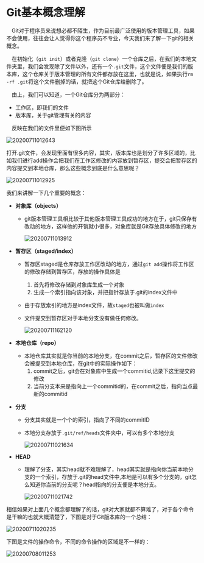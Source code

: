 # Git基本概念理解

&emsp;Git对于程序员来说想必都不陌生，作为目前最广泛使用的版本管理工具，如果不会使用，往往会让人觉得你这个程序员不专业，今天我们来了解一下git的相关概念。

&emsp;在初始化（`git init`）或者克隆（`git clone`）一个仓库之后，在我们的本地文件夹里，我们会发现除了文件以外，还有一个`.git`文件，这个文件便是我们的版本库，这个仓库关于版本管理的所有文件都存放在这里，也就是说，如果执行`rm -rf .git`将这个文件删掉的话，就把这个Git仓库给删除了。

&emsp;由上，我们可以知道，一个Git仓库分为两部分：
- 工作区，即我们的文件
- 版本库，关于git管理有关的内容

&emsp;反映在我们的文件里便如下图所示

![20200711012643](https://cdn.jsdelivr.net/gh/leiyu1997/Blogs@master/Resources/pictures/20200711012643.png)

打开.git文件，会发现里面有很多内容，其实，版本库也是划分了许多区域的，比如我们进行add操作会把我们在工作区修改的内容放到暂存区，提交会把暂存区的内容提交到本地仓库，那么这些概念到底是什么意思呢？

![20200711012925](https://cdn.jsdelivr.net/gh/leiyu1997/PicBed@master/blogs/pictures/20200711012925.png)

我们来讲解一下几个重要的概念：
- **对象库（objects）**
  - git版本管理工具相比较于其他版本管理工具成功的地方在于，git只保存有改动的地方，这样他的开销就小很多，对象库就是Git存放具体修改的地方

    ![20200711013912](https://cdn.jsdelivr.net/gh/leiyu1997/PicBed@master/blogs/pictures/20200711013912.png)

- **暂存区（staged/index）** 
  - 暂存区staged是仓库存放工作区改动的地方，通过`git add`操作将工作区的修改存储到暂存区，存放的操作具体是
    1. 首先将修改存储到对象库生成一个对象
    2. 生成一个索引指向该对象，并把指针存放于.git的index文件中
  - 由于存放索引的地方是index文件，故`staged`也被叫做`index`
  - 文件提交到暂存区对于本地分支没有做任何修改。

    ![20200711162120](https://cdn.jsdelivr.net/gh/leiyu1997/PicBed@master/blogs/pictures/20200711162120.png)

- **本地仓库（repo）**
  - 本地仓库其实就是你当前的本地分支，在commit之后，暂存区的文件修改会被提交到本地仓库，在git中的实际操作如下：
    1. commit之后，git会在对象库中生成一个commitid,记录下这里提交的修改
    2. 当前分支本来是指向上一个commitid的，在commit之后，指向当点最新的commitid
- **分支**
  - 分支其实就是一个个的索引，指向了不同的commitID
  - 本地分支存放于`.git/ref/heads`文件夹中，可以有多个本地分支

    ![20200711021634](https://cdn.jsdelivr.net/gh/leiyu1997/PicBed@master/blogs/pictures/20200711021634.png)

- **HEAD**
  - 理解了分支，其实head就不难理解了，head其实就是指向你当前本地分支的一个索引，存放于.git的head文件中,本地是可以有多个分支的，git怎么知道你当前的分支呢？head指向的分支便是本地分支。

    ![20200711021742](https://cdn.jsdelivr.net/gh/leiyu1997/PicBed@master/blogs/pictures/20200711021742.png)

相信如果对上面几个概念都理解了的话，git对大家就都不算难了，对于各个命令是干嘛的也就大概清楚了，下图是对于Git版本库的一个总结：

![20200711020235](https://cdn.jsdelivr.net/gh/leiyu1997/PicBed@master/blogs/pictures/20200711020235.png)

下图是文件的操作命令，不同的命令操作的区域是不一样的：

![20200708011253](https://cdn.jsdelivr.net/gh/leiyu1997/PicBed@master/blogs/pictures/1090617-20181008212245877-52530897.png)